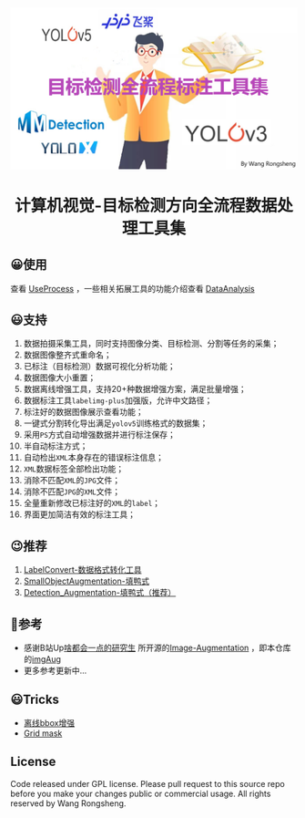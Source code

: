 <div align="center">

![](./images/home.png)

<h1>计算机视觉-目标检测方向全流程数据处理工具集</h3>

</div>
 
## 😀使用

查看 [UseProcess](UseProcess.md) ，一些相关拓展工具的功能介绍查看 [DataAnalysis](DataAnalysis.md)

## 😃支持

1. 数据拍摄采集工具，同时支持图像分类、目标检测、分割等任务的采集；
2. 数据图像整齐式重命名；
3. 已标注（目标检测）数据可视化分析功能；
4. 数据图像大小重置；
5. 数据离线增强工具，支持20+种数据增强方案，满足批量增强；
6. 数据标注工具`labelimg-plus`加强版，允许中文路径；
7. 标注好的数据图像展示查看功能；
8. 一键式分割转化导出满足`yolov5`训练格式的数据集；
9. 采用`PS`方式自动增强数据并进行标注保存；
10. 半自动标注方式；
11. 自动检出`XML`本身存在的错误标注信息；
12. `XML`数据标签全部检出功能；
13. 消除不匹配`XML`的`JPG`文件；
14.  消除不匹配`JPG`的`XML`文件；
15. 全量重新修改已标注好的`XML`的`label`；
16. 界面更加简洁有效的标注工具；

## 😉推荐

1. [LabelConvert-数据格式转化工具](https://github.com/Fafa-DL/LabelConvert)
2. [SmallObjectAugmentation-填鸭式](https://github.com/kangpeilun/SmallObjectAugmentation-master/tree/main/SmallObjectAugmentation-master)
3. [Detection_Augmentation-填鸭式（推荐）](https://github.com/zengwb-lx/Detection_Augmentation)

## 🤧参考

- 感谢B站Up[啥都会一点的研究生](https://space.bilibili.com/46880349) 所开源的[Image-Augmentation](https://github.com/Fafa-DL/Image-Augmentation) ，即本仓库的[imgAug](https://github.com/WangRongsheng/KDAT/tree/main/imgAug)
- 更多参考更新中...

## 😃Tricks

- [离线bbox增强](https://github.com/mukopikmin/bounding-box-augmentation)
- [Grid mask](https://blog.csdn.net/weixin_42990464/article/details/107687284)

## License
Code released under GPL license. Please pull request to this source repo before you make your changes public or commercial usage. All rights reserved by Wang Rongsheng.



